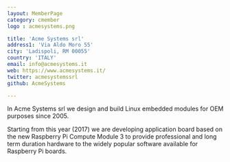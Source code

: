 ```yaml
---
layout: MemberPage
category: cmember
logo : acmesystems.png

title: 'Acme Systems srl'
address1: 'Via Aldo Moro 55'
city: 'Ladispoli, RM 00055'
country: 'ITALY'
email: info@acmesystems.it
web: https://www.acmesystems.it/
twitter: acmesystemssrl
github: AcmeSystems

---
```

In Acme Systems srl we design and build Linux embedded modules 
for OEM purposes since 2005.

Starting from this year (2017) we are developing application board 
based on the new Raspberry Pi Compute Module 3 to provide professional
and long term duration hardware to the widely popular software available
for Raspberry Pi boards. 

<!-- more -->
